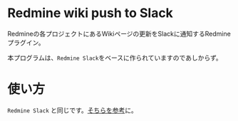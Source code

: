 # Redmine wiki push to Slack

Redmineの各プロジェクトにあるWikiページの更新をSlackに通知するRedmineプラグイン。

本プログラムは、`Redmine Slack`をベースに作られていますのであしからず。

# 使い方

`Redmine Slack` と同じです。[そちらを参考](https://github.com/sciyoshi/redmine-slack)に。
